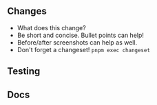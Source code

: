 ## Changes

- What does this change?
- Be short and concise. Bullet points can help!
- Before/after screenshots can help as well.
- Don't forget a changeset! `pnpm exec changeset`

## Testing

<!-- How was this change tested? -->
<!-- DON'T DELETE THIS SECTION! If no tests added, explain why. -->

## Docs

<!-- Is this a visible change? You probably need to update docs! -->
<!-- DON'T DELETE THIS SECTION! If no docs added, explain why.-->
<!-- https://github.com/withastro/docs -->
